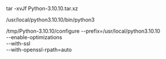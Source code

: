 

tar -xvJf Python-3.10.10.tar.xz


/usr/local/python3.10.10/bin/python3


/tmp/Python-3.10.10/configure --prefix=/usr/local/python3.10.10 \
		--enable-optimizations \
		--with-ssl \
		--with-openssl-rpath=auto